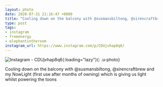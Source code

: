 ```yaml
---
layout: photo
date: 2020-07-31 21:16:47 +0000
title: "Cooling down on the balcony with @susmansbiltong, @sirencraftbrew…"
type: post
tags:
- instagram
- freeenergy
- elephantintheroom
instagram_url: https://www.instagram.com/p/CDUjvhap8q6/
---
```


![Instagram - CDUjvhap8q6](https://colinseymour.co.uk/img/CDUjvhap8q6.jpg){:loading="lazy"}{: .u-photo}

Cooling down on the balcony with @susmansbiltong, @sirencraftbrew and my NowLight (first use after months of owning) which is giving us light whilst powering the toons  

